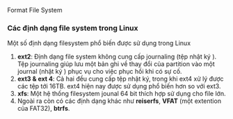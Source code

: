 Format File System

### Các định dạng file system trong Linux
Một số định dạng filesystem phổ biến được sử dụng trong Linux
1. **ext2**: Định dạng file system không cung cấp journaling (tệp nhật ký ). Tệp journaling giúp lưu một bản ghi về thay đổi của partition vào một journal (nhật ký ) phục vụ cho việc phục hồi khi có sự cố.
2. **ext3 & ext 4**: Cả hai đều cung cấp tệp nhật ký, trong khi ext4 xử lý được các tệp tới 16TB. ext4 hiện nay được sử dụng phổ biến hơn so với ext3.
3. **xfs**: Một hệ thống filesystem jounal 64 bit thích hợp sử dụng cho file lớn.
4. Ngoài ra còn có các định dạng khác như **reiserfs**, **VFAT** (một extention của FAT32), **btrfs**. 